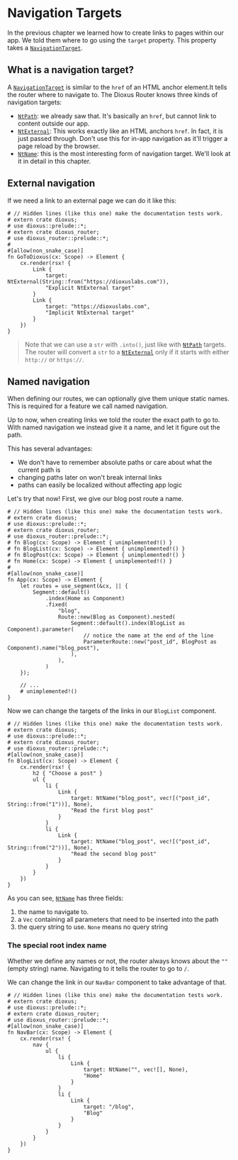 # Navigation Targets
In the previous chapter we learned how to create links to pages within our app.
We told them where to go using the `target` property. This property takes a
[`NavigationTarget`].

## What is a navigation target?
A [`NavigationTarget`] is similar to the `href` of an HTML anchor element.It
tells the router where to navigate to. The Dioxus Router knows three kinds of
navigation targets:
- [`NtPath`]: we already saw that. It's basically an `href`, but cannot link to
  content outside our app.
- [`NtExternal`]: This works exactly like an HTML anchors `href`. In fact, it is
  just passed through. Don't use this for in-app navigation as it'll trigger a
  page reload by the browser.
- [`NtName`]: this is the most interesting form of navigation target. We'll look
  at it in detail in this chapter.

## External navigation
If we need a link to an external page we can do it like this:
```rust,no_run
# // Hidden lines (like this one) make the documentation tests work.
# extern crate dioxus;
# use dioxus::prelude::*;
# extern crate dioxus_router;
# use dioxus_router::prelude::*;
#
#[allow(non_snake_case)]
fn GoToDioxus(cx: Scope) -> Element {
    cx.render(rsx! {
        Link {
            target: NtExternal(String::from("https://dioxuslabs.com")),
            "Explicit NtExternal target"
        }
        Link {
            target: "https://dioxuslabs.com",
            "Implicit NtExternal target"
        }
    })
}
```

> Note that we can use a `str` with `.into()`, just like with [`NtPath`]
> targets. The router will convert a `str` to a [`NtExternal`] only if it starts
> with either `http://` or `https://`.

## Named navigation
When defining our routes, we can optionally give them unique static names. This
is required for a feature we call named navigation.

Up to now, when creating links we told the router the exact path to go to. With
named navigation we instead give it a name, and let it figure out the path.

This has several advantages:
- We don't have to remember absolute paths or care about what the current path
  is
- changing paths later on won't break internal links
- paths can easily be localized without affecting app logic

Let's try that now! First, we give our blog post route a name.
```rust,no_run
# // Hidden lines (like this one) make the documentation tests work.
# extern crate dioxus;
# use dioxus::prelude::*;
# extern crate dioxus_router;
# use dioxus_router::prelude::*;
# fn Blog(cx: Scope) -> Element { unimplemented!() }
# fn BlogList(cx: Scope) -> Element { unimplemented!() }
# fn BlogPost(cx: Scope) -> Element { unimplemented!() }
# fn Home(cx: Scope) -> Element { unimplemented!() }
#
#[allow(non_snake_case)]
fn App(cx: Scope) -> Element {
    let routes = use_segment(&cx, || {
        Segment::default()
            .index(Home as Component)
            .fixed(
                "blog",
                Route::new(Blog as Component).nested(
                    Segment::default().index(BlogList as Component).parameter(
                        // notice the name at the end of the line
                        ParameterRoute::new("post_id", BlogPost as Component).name("blog_post"),
                    ),
                ),
            )
    });

    // ...
    # unimplemented!()
}
```

Now we can change the targets of the links in our `BlogList` component.
```rust,no_run
# // Hidden lines (like this one) make the documentation tests work.
# extern crate dioxus;
# use dioxus::prelude::*;
# extern crate dioxus_router;
# use dioxus_router::prelude::*;
#[allow(non_snake_case)]
fn BlogList(cx: Scope) -> Element {
    cx.render(rsx! {
        h2 { "Choose a post" }
        ul {
            li {
                Link {
                    target: NtName("blog_post", vec![("post_id", String::from("1"))], None),
                    "Read the first blog post"
                }
            }
            li {
                Link {
                    target: NtName("blog_post", vec![("post_id", String::from("2"))], None),
                    "Read the second blog post"
                }
            }
        }
    })
}
```

As you can see, [`NtName`] has three fields:
1. the name to navigate to.
2. a `Vec` containing all parameters that need to be inserted into the path
3. the query string to use. `None` means no query string


### The special root index name
Whether we define any names or not, the router always knows about the
`""` (empty string) name. Navigating to it tells the router to go to `/`.

We can change the link in our `NavBar` component to take advantage of that.
```rust,no_run
# // Hidden lines (like this one) make the documentation tests work.
# extern crate dioxus;
# use dioxus::prelude::*;
# extern crate dioxus_router;
# use dioxus_router::prelude::*;
#[allow(non_snake_case)]
fn NavBar(cx: Scope) -> Element {
    cx.render(rsx! {
        nav {
            ul {
                li {
                    Link {
                        target: NtName("", vec![], None),
                        "Home"
                    }
                }
                li {
                    Link {
                        target: "/blog",
                        "Blog"
                    }
                }
            }
        }
    })
}
```


[`NavigationTarget`]: https://docs.rs/dioxus-router/latest/dioxus_router/navigation/enum.NavigationTarget.html
[`NtExternal`]: https://docs.rs/dioxus-router/latest/dioxus_router/navigation/enum.NavigationTarget.html#variant.NtExternal
[`NtName`]: https://docs.rs/dioxus-router/latest/dioxus_router/navigation/enum.NavigationTarget.html#variant.NtName
[`NtPath`]: https://docs.rs/dioxus-router/latest/dioxus_router/navigation/enum.NavigationTarget.html#variant.NtPath
